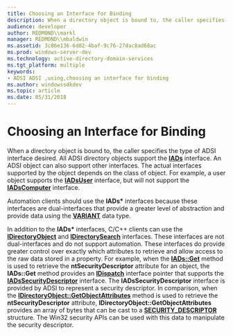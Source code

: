 ```yaml
---
title: Choosing an Interface for Binding
description: When a directory object is bound to, the caller specifies the type of ADSI interface desired.
audience: developer
author: REDMOND\\markl
manager: REDMOND\\mbaldwin
ms.assetid: 3c86e136-6d82-4baf-9c76-27dac8ad68ac
ms.prod: windows-server-dev
ms.technology: active-directory-domain-services
ms.tgt_platform: multiple
keywords:
- ADSI ADSI ,using,choosing an interface for binding
ms.author: windowssdkdev
ms.topic: article
ms.date: 05/31/2018
---
```


# Choosing an Interface for Binding

When a directory object is bound to, the caller specifies the type of ADSI interface desired. All ADSI directory objects support the [**IADs**](/windows/desktop/api/Iads/nn-iads-iads) interface. An ADSI object can also support other interfaces. The actual interfaces supported by the object depends on the class of object. For example, a user object supports the [**IADsUser**](/windows/desktop/api/Iads/nn-iads-iadsuser) interface, but will not support the [**IADsComputer**](/windows/desktop/api/Iads/nn-iads-iadscomputer) interface.

Automation clients should use the **IADs\*** interfaces because these interfaces are dual-interfaces that provide a greater level of abstraction and provide data using the [**VARIANT**](https://msdn.microsoft.com/windows/desktop/e305240e-9e11-4006-98cc-26f4932d2118) data type.

In addition to the **IADs\*** interfaces, C/C++ clients can use the [**IDirectoryObject**](/windows/desktop/api/Iads/nn-iads-idirectoryobject) and [**IDirectorySearch**](/windows/desktop/api/Iads/nn-iads-idirectorysearch) interfaces. These interfaces are not dual-interfaces and do not support automation. These interfaces do provide greater control over exactly which attributes to retrieve and allow access to the raw data stored in a property. For example, when the [**IADs::Get**](/windows/desktop/api/Iads/nf-iads-iads-get) method is used to retrieve the **ntSecurityDescriptor** attribute for an object, the **IADs::Get** method provides an [**IDispatch**](https://msdn.microsoft.com/windows/desktop/ebbff4bc-36b2-4861-9efa-ffa45e013eb5) interface pointer that supports the [**IADsSecurityDescriptor**](/windows/desktop/api/Iads/nn-iads-iadssecuritydescriptor) interface. The **IADsSecurityDescriptor** interface is provided by ADSI to represent a security descriptor. In comparison, when the [**IDirectoryObject::GetObjectAttributes**](/windows/desktop/api/Iads/nf-iads-idirectoryobject-getobjectattributes) method is used to retrieve the **ntSecurityDescriptor** attribute, **IDirectoryObject::GetObjectAttributes** provides an array of bytes that can be cast to a [**SECURITY\_DESCRIPTOR**](https://msdn.microsoft.com/library/windows/desktop/aa379561) structure. The Win32 security APIs can be used with this data to manipulate the security descriptor.

 

 





